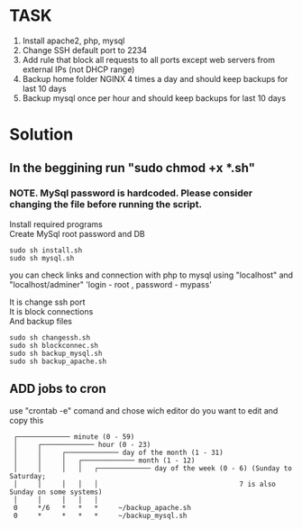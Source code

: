 # TASK
1. Install apache2, php, mysql
2. Change SSH default port to 2234
3. Add rule that block all requests to all ports except web servers from external IPs (not DHCP range)
4. Backup home folder NGINX 4 times a day and should keep backups for last 10 days
5. Backup mysql once per hour and should keep backups for last 10 days

# Solution
## In the beggining run "sudo chmod +x *.sh"
### NOTE. MySql password is hardcoded. Please consider changing the file before running the script.

Install required programs  
Create MySql root password and DB

    sudo sh install.sh
    sudo sh mysql.sh
    
you can check links and connection with php to mysql using "localhost" and "localhost/adminer" 'login - root , password - mypass'

It is change ssh port  
It is block connections  
And backup files

    sudo sh changessh.sh
    sudo sh blockconnec.sh
    sudo sh backup_mysql.sh
    sudo sh backup_apache.sh

## ADD jobs to cron

use "crontab -e" comand and chose wich editor do you want to edit and copy this
    
     ┌───────────── minute (0 - 59)
     │     ┌───────────── hour (0 - 23)
     │     │     ┌───────────── day of the month (1 - 31)
     │     │     │   ┌───────────── month (1 - 12)
     │     │     │   │   ┌───────────── day of the week (0 - 6) (Sunday to Saturday;
     │     │     │   │   │                                   7 is also Sunday on some systems)
     │     │     │   │   │
     0     */6   *   *   *     ~/backup_apache.sh
     0     *     *   *   *     ~/backup_mysql.sh
